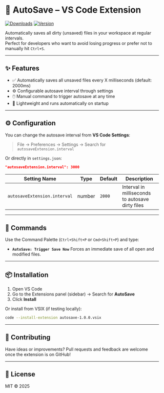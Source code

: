 # 💾 AutoSave – VS Code Extension


[![Downloads](https://img.shields.io/visual-studio-marketplace/d/wifgroup.autosave?color=2A7C76&label=downloads&style=flat-square)](https://marketplace.visualstudio.com/items?itemName=wifgroup.autosave)
[![Version](https://img.shields.io/visual-studio-marketplace/v/wifgroup.autosave?style=flat-square)](https://marketplace.visualstudio.com/items?itemName=wifgroup.autosave)

Automatically saves all dirty (unsaved) files in your workspace at regular intervals.  
Perfect for developers who want to avoid losing progress or prefer not to manually hit `Ctrl+S`.

---

## ✨ Features

- ✅ Automatically saves all unsaved files every X milliseconds (default: 2000ms)
- ⚙️ Configurable autosave interval through settings
- 🖱️ Manual command to trigger autosave at any time
- 🚀 Lightweight and runs automatically on startup

---

## ⚙️ Configuration

You can change the autosave interval from **VS Code Settings**:

> File → Preferences → Settings → Search for `autosaveExtension.interval`

Or directly in `settings.json`:

```json
"autosaveExtension.interval": 3000
````

| Setting Name                 | Type   | Default | Description                                      |
| ---------------------------- | ------ | ------- | ------------------------------------------------ |
| `autosaveExtension.interval` | number | `2000`  | Interval in milliseconds to autosave dirty files |

---

## 🧩 Commands

Use the Command Palette (`Ctrl+Shift+P` or `Cmd+Shift+P`) and type:

* **`AutoSave: Trigger Save Now`**
  Forces an immediate save of all open and modified files.

---

## 📦 Installation

1. Open VS Code
2. Go to the Extensions panel (sidebar) → Search for **AutoSave**
3. Click **Install**

Or install from VSIX (if testing locally):

```bash
code --install-extension autosave-1.0.0.vsix
```

---

## 🙌 Contributing

Have ideas or improvements?
Pull requests and feedback are welcome once the extension is on GitHub!

---

## 📃 License

MIT © 2025
